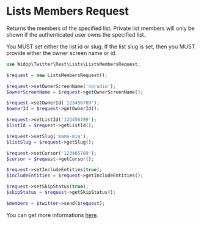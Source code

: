 # Lists Members Request

Returns the members of the specified list. Private list members will only be shown if the authenticated user owns the
specified list.

You MUST set either the list id or slug. If the list slug is set, then you MUST provide either the owner screen name
or id.

``` php
use Widop\Twitter\Rest\Lists\ListsMembersRequest;

$request = new ListsMembersRequest();

$request->setOwnerScreenName('noradio');
$ownerScreenName = $request->getOwnerScreenName();

$request->setOwnerId('123456789');
$ownerId = $request->getOwnerId();

$request->setListId('123456789');
$listId = $request->getListId();

$request->setSlug('mama-mia');
$listSlug = $request->getSlug();

$request->setCursor('123465789');
$cursor = $request->getCursor();

$request->setIncludeEntities(true);
$includeEntities = $request->getIncludeEntities();

$request->setSkipStatus(true);
$skipStatus = $request->getSkipStatus();

$members = $twitter->send($request);
```

You can get more informations [here](https://dev.twitter.com/docs/api/1.1/get/lists/members).
